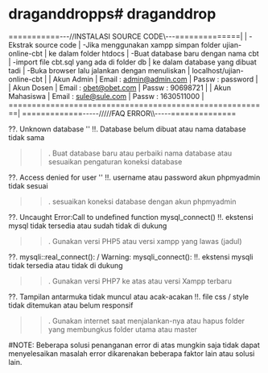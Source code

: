 # draganddropps# draganddrop

===========---//INSTALASI SOURCE CODE\\---==============|
							|
-Ekstrak source code					|
-Jika menggunakan xampp simpan folder ujian-online-cbt	|
 ke dalam folder htdocs					|
-Buat database baru dengan nama cbt			|
-import file cbt.sql yang ada di folder db 		|
 ke dalam database yang dibuat tadi			|
-Buka browser lalu jalankan dengan menuliskan 		|
 localhost/ujian-online-cbt				|
							|
Akun Admin						|
Email : admin@admin.com					|
Passw : password					|
							|
Akun Dosen						|
Email : obet@obet.com					|
Passw : 90698721					|
							|
Akun Mahasiswa						|
Email : sule@sule.com					|
Passw : 1630511000					|
========================================================|
=============-----/////FAQ ERROR\\\\\-----==============

??. Unknown database ''
!!. Database belum dibuat atau nama database tidak sama
>>. Buat database baru atau perbaiki nama database atau
    sesuaikan pengaturan koneksi database

??. Access denied for user ''
!!. username atau password akun phpmyadmin tidak sesuai
>>. sesuaikan koneksi database dengan akun phpmyadmin

??. Uncaught Error:Call to undefined function mysql_connect()
!!. ekstensi mysql tidak tersedia atau sudah tidak di dukung
>>. Gunakan versi PHP5 atau versi xampp yang lawas (jadul)

??. mysqli::real_connect(): / Warning: mysqli_connect():
!!. ekstensi mysqli tidak tersedia atau tidak di dukung
>>. Gunakan versi PHP7 ke atas atau versi Xampp terbaru

??. Tampilan antarmuka tidak muncul atau acak-acakan
!!. file css / style tidak ditemukan atau belum responsif
>>. Gunakan internet saat menjalankan-nya atau hapus folder
    yang membungkus folder utama atau master


#NOTE:
Beberapa solusi penanganan error di atas mungkin saja tidak
dapat menyelesaikan masalah error dikarenakan beberapa faktor
lain atau solusi lain.